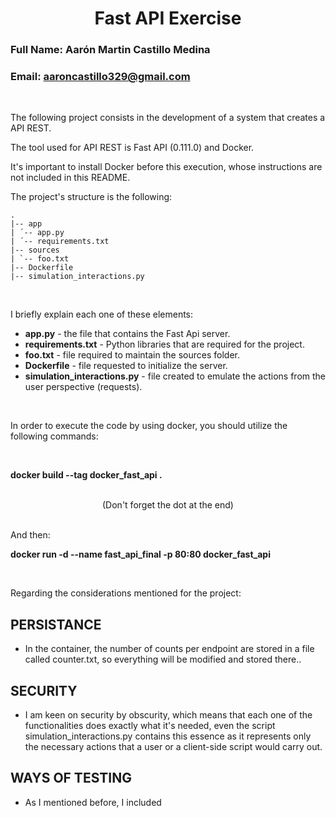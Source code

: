 # <center> Fast API Exercise </center> 
### Full Name: Aarón Martin Castillo Medina 
### Email: aaroncastillo329@gmail.com

<br>

The following project consists in the development of a system that creates a API REST.

The tool used for API REST is Fast API (0.111.0) and Docker.

It's important to install Docker before this execution, whose instructions are not included in this README.

The project's structure is the following: 

```
.
|-- app
| ´-- app.py 
| ´-- requirements.txt 
|-- sources
| `-- foo.txt
|-- Dockerfile
|-- simulation_interactions.py

```

<br>

I briefly explain each one of these elements: 

* **app.py** - the file that contains the Fast Api server. 
* **requirements.txt** - Python libraries that are required for the project. 
* **foo.txt** - file required to maintain the sources folder. 
* **Dockerfile** - file requested to initialize the server.
* **simulation_interactions.py** - file created to emulate the actions from the user perspective (requests).

<br>

In order to execute the code by using docker, you should utilize the following commands: 

<br>

**docker build --tag docker_fast_api .**

<br>

<center> (Don't forget the dot at the end) </center> 

<br>

And then:

**docker run -d --name fast_api_final -p 80:80 docker_fast_api**

<br>

Regarding the considerations mentioned for the project:

## PERSISTANCE
* In the container, the number of counts per endpoint are stored in a file called counter.txt, so everything will be modified and stored there..

## SECURITY
* I am keen on security by obscurity, which means that each one of the functionalities does exactly what it's needed, even the script simulation_interactions.py contains this essence as it represents only the necessary actions that a user or a client-side script would carry out.

## WAYS OF TESTING
* As I mentioned before, I included 
<br>

